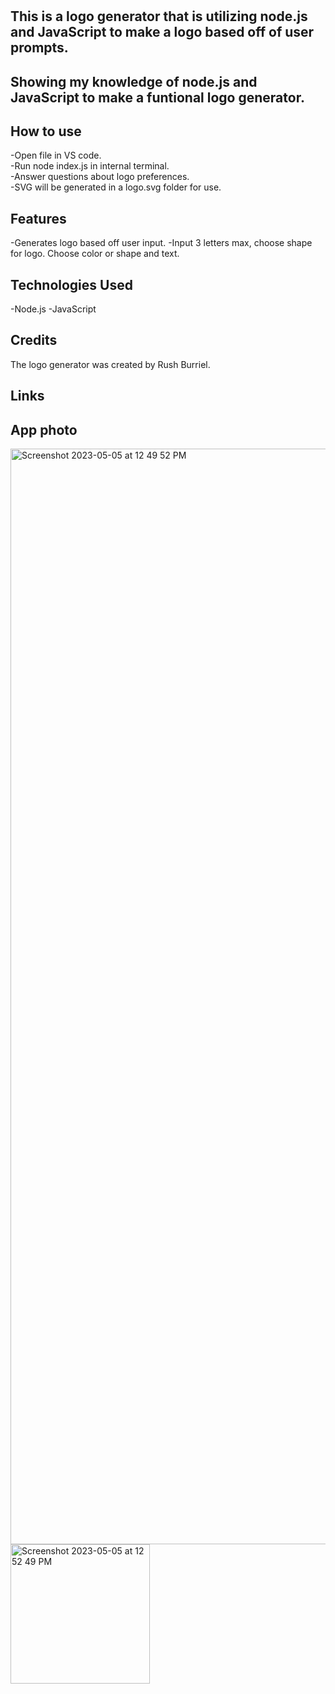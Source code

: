 # <Logo Generator>
  
## This is a logo generator that is utilizing node.js and JavaScript to make a logo based off of user prompts.  
  
## Showing my knowledge of node.js and JavaScript to make a funtional logo generator. 

## How to use
-Open file in VS code.<br>
-Run node index.js in internal terminal.<br>
-Answer questions about logo preferences.<br>
-SVG will be generated in a logo.svg folder for use.<br>

## Features
-Generates logo based off user input.
-Input 3 letters max, choose shape for logo. Choose color or shape and text.


## Technologies Used
-Node.js
-JavaScript

## Credits

The logo generator was created by Rush Burriel.
  
## Links
  

## App photo
  <img width="1753" alt="Screenshot 2023-05-05 at 12 49 52 PM" src="https://user-images.githubusercontent.com/123046249/236544191-c329cf76-f2b3-40bd-a107-c4cadecc7326.png">
  <img width="223" alt="Screenshot 2023-05-05 at 12 52 49 PM" src="https://user-images.githubusercontent.com/123046249/236544105-97896c8f-4232-4d79-890b-263c893831b9.png">
